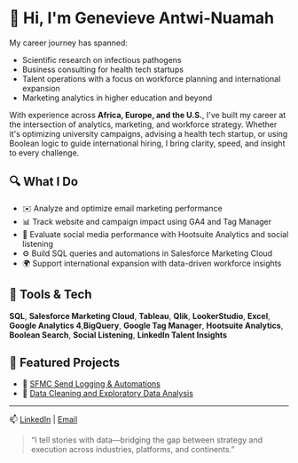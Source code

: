 # 👋 Hi, I'm Genevieve Antwi-Nuamah





  
  My career journey has spanned:

- Scientific research on infectious pathogens  
- Business consulting for health tech startups  
- Talent operations with a focus on workforce planning and international expansion  
- Marketing analytics in higher education and beyond




With experience across **Africa, Europe, and the U.S.**, I've built my career at the intersection of analytics, marketing, and workforce strategy. Whether it's optimizing university campaigns, advising a health tech startup, or using Boolean logic to guide international hiring, I bring clarity, speed, and insight to every challenge.


## 🔍 What I Do

- ✉️ Analyze and optimize email marketing performance  
- 📊 Track website and campaign impact using GA4 and Tag Manager  
- 📱 Evaluate social media performance with Hootsuite Analytics and social listening  
- ⚙️ Build SQL queries and automations in Salesforce Marketing Cloud  
- 🌍 Support international expansion with data-driven workforce insights



## 🧰 Tools & Tech

**SQL**, **Salesforce Marketing Cloud**, **Tableau**, **Qlik**,  **LookerStudio**, **Excel**,
**Google Analytics 4**,**BigQuery**, **Google Tag Manager**, **Hootsuite Analytics**, **Boolean Search**, **Social Listening**, **LinkedIn Talent Insights**



## 📌 Featured Projects


- 🔗 [SFMC Send Logging & Automations](https://github.com/GenevieveAN/Salesforce-Marketing-Cloud) 
- 🔗 [Data Cleaning and Exploratory Data Analysis](https://github.com/GenevieveAN/Portfolio-Projects/tree/main)
  



---

📫 [LinkedIn](https://www.linkedin.com/in/genevieveantwi-nuamah) | [Email](mailto:genevievenuamah@yahoo.com)

> “I tell stories with data—bridging the gap between strategy and execution across industries, platforms, and continents.”

